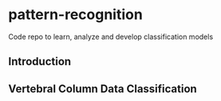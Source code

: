 # pattern-recognition
Code repo to learn, analyze and develop classification models

## Introduction ##

## Vertebral Column Data Classification ##
